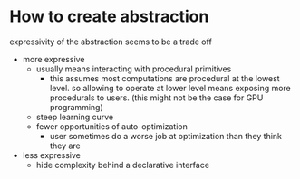 # How to create abstraction
expressivity of the abstraction seems to be a trade off
- more expressive
    - usually means interacting with procedural primitives
        - this assumes most computations are procedural at the lowest level. so allowing to operate at lower level means exposing more procedurals to users. (this might not be the case for GPU programming)
    - steep learning curve
    - fewer opportunities of auto-optimization
        - user sometimes do a worse job at optimization than they think they are
- less expressive
    - hide complexity behind a declarative interface